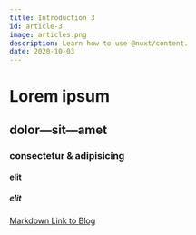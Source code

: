 ```yaml
---
title: Introduction 3
id: article-3
image: articles.png
description: Learn how to use @nuxt/content.
date: 2020-10-03
---
```


# Lorem ipsum
## dolor—sit—amet
### consectetur &amp; adipisicing
#### elit
##### elit

[Markdown Link to Blog](/articles)